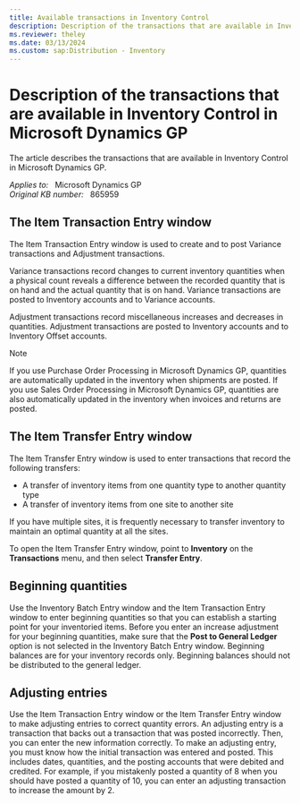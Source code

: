 ```yaml
---
title: Available transactions in Inventory Control
description: Description of the transactions that are available in Inventory Control in Microsoft Dynamics GP.
ms.reviewer: theley
ms.date: 03/13/2024
ms.custom: sap:Distribution - Inventory
---
```

# Description of the transactions that are available in Inventory Control in Microsoft Dynamics GP

The article describes the transactions that are available in Inventory Control in Microsoft Dynamics GP.

_Applies to:_ &nbsp; Microsoft Dynamics GP  
_Original KB number:_ &nbsp; 865959

## The Item Transaction Entry window

The Item Transaction Entry window is used to create and to post Variance transactions and Adjustment transactions.

Variance transactions record changes to current inventory quantities when a physical count reveals a difference between the recorded quantity that is on hand and the actual quantity that is on hand. Variance transactions are posted to Inventory accounts and to Variance accounts.

Adjustment transactions record miscellaneous increases and decreases in quantities. Adjustment transactions are posted to Inventory accounts and to Inventory Offset accounts.

> [!NOTE]
> If you use Purchase Order Processing in Microsoft Dynamics GP, quantities are automatically updated in the inventory when shipments are posted. If you use Sales Order Processing in Microsoft Dynamics GP, quantities are also automatically updated in the inventory when invoices and returns are posted.

## The Item Transfer Entry window

The Item Transfer Entry window is used to enter transactions that record the following transfers:

- A transfer of inventory items from one quantity type to another quantity type
- A transfer of inventory items from one site to another site

If you have multiple sites, it is frequently necessary to transfer inventory to maintain an optimal quantity at all the sites.

To open the Item Transfer Entry window, point to **Inventory** on the **Transactions** menu, and then select **Transfer Entry**.

## Beginning quantities

Use the Inventory Batch Entry window and the Item Transaction Entry window to enter beginning quantities so that you can establish a starting point for your inventoried items. Before you enter an increase adjustment for your beginning quantities, make sure that the **Post to General Ledger** option is not selected in the Inventory Batch Entry window. Beginning balances are for your inventory records only. Beginning balances should not be distributed to the general ledger.

## Adjusting entries

Use the Item Transaction Entry window or the Item Transfer Entry window to make adjusting entries to correct quantity errors. An adjusting entry is a transaction that backs out a transaction that was posted incorrectly. Then, you can enter the new information correctly. To make an adjusting entry, you must know how the initial transaction was entered and posted. This includes dates, quantities, and the posting accounts that were debited and credited. For example, if you mistakenly posted a quantity of 8 when you should have posted a quantity of 10, you can enter an adjusting transaction to increase the amount by 2.

